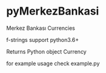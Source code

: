 # pyMerkezBankasi
Merkez Bankası Currencies

f-strings support python3.6+

Returns Python object Currency

for example usage check example.py


